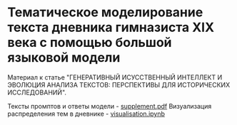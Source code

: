 # Тематическое моделирование текста дневника гимназиста XIX века c помощью большой языковой модели
Материал к статье "ГЕНЕРАТИВНЫЙ ИСУССТВЕННЫЙ ИНТЕЛЛЕКТ И ЭВОЛЮЦИЯ АНАЛИЗА ТЕКСТОВ: ПЕРСПЕКТИВЫ ДЛЯ ИСТОРИЧЕСКИХ ИССЛЕДОВАНИЙ".


Тексты промптов и ответы модели - [supplement.pdf](https://github.com/alexeyvkuznetsov/diary_topic_modeling_with_llm/blob/main/supplement.pdf)
Визуализация распределения тем в дневнике - [visualisation.ipynb](https://github.com/alexeyvkuznetsov/diary_topic_modeling_with_llm/blob/main/visualisation.ipynb)
